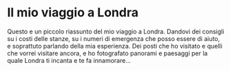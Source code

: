 # Il mio viaggio a Londra

Questo e un piccolo riassunto del mio viaggio a Londra. Dandovi dei consigli su i costi delle stanze, su i numeri di emergenza che posso essere di aiuto, e soprattuto parlando della mia esperienza. Dei posti che ho visitato e quelli che vorrei visitare ancora, e ho fotografato panorami e paesaggi per la quale Londra ti incanta e te fa innamorare...